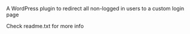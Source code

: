 A WordPress plugin to redirect all non-logged in users to a custom login page

Check readme.txt for more info